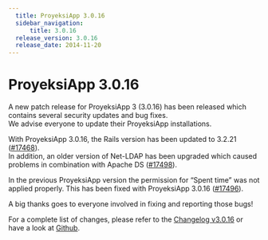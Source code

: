 ```yaml
---
  title: ProyeksiApp 3.0.16
  sidebar_navigation:
      title: 3.0.16
  release_version: 3.0.16
  release_date: 2014-11-20
---
```



# ProyeksiApp 3.0.16

A new patch release for ProyeksiApp 3 (3.0.16) has been released which
contains several security updates and bug fixes.  
We advise everyone to update their ProyeksiApp installations.

With ProyeksiApp 3.0.16, the Rails version has been updated to 3.2.21
([\#17468](https://community.proyeksi.id/work_packages/17468 "Updating Rails to 3.2.21 (closed)")).  
In addition, an older version of Net-LDAP has been upgraded which caused
problems in combination with Apache DS
([\#17498](https://community.proyeksi.id/work_packages/17498 "Upgrade version of \"Net-LDAP\" (fixes problems with Apache DS) (closed)")).

In the previous ProyeksiApp version the permission for “Spent time” was
not applied properly. This has been fixed with ProyeksiApp 3.0.16
([\#17496](https://community.proyeksi.id/work_packages/17496 "Permission for 'spent time' not applied on legacy WP view and list of time entries (closed)")).

A big thanks goes to everyone involved in fixing and reporting those
bugs\!

For a complete list of changes, please refer to the [Changelog
v3.0.16](https://community.proyeksi.id/versions/544) or have a look
at [Github](https://github.com/opf/proyeksiapp/tree/v3.0.16).


